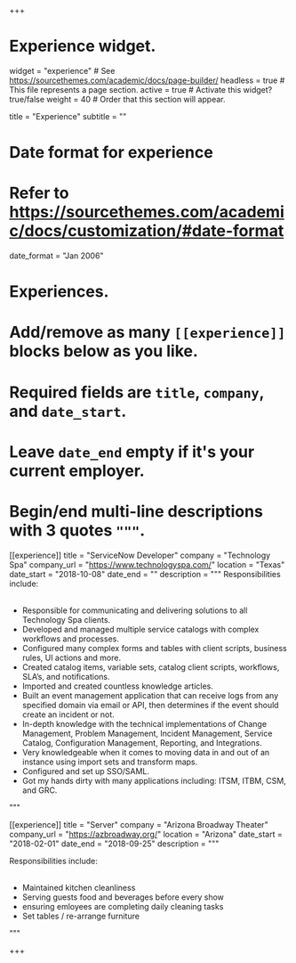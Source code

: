 +++
# Experience widget.
widget = "experience"  # See https://sourcethemes.com/academic/docs/page-builder/
headless = true  # This file represents a page section.
active = true  # Activate this widget? true/false
weight = 40  # Order that this section will appear.

title = "Experience"
subtitle = ""

# Date format for experience
#   Refer to https://sourcethemes.com/academic/docs/customization/#date-format
date_format = "Jan 2006"

# Experiences.
#   Add/remove as many `[[experience]]` blocks below as you like.
#   Required fields are `title`, `company`, and `date_start`.
#   Leave `date_end` empty if it's your current employer.
#   Begin/end multi-line descriptions with 3 quotes `"""`.
[[experience]]
  title = "ServiceNow Developer"
  company = "Technology Spa"
  company_url = "https://www.technologyspa.com/"
  location = "Texas"
  date_start = "2018-10-08"
  date_end = ""
  description = """
  Responsibilities include:  
  <br>

*    Responsible for communicating and delivering solutions to all Technology Spa clients.
*    Developed and managed multiple service catalogs with complex workflows and processes.
*    Configured many complex forms and tables with client scripts, business rules, UI actions and more.
*    Created catalog items, variable sets, catalog client scripts, workflows, SLA’s, and notifications.
*    Imported and created countless knowledge articles.
*    Built an event management application that can receive logs from any specified domain via email or API, then determines        if the event should create an incident or not.
*    In-depth knowledge with the technical implementations of Change Management, Problem Management, Incident Management,           Service Catalog, Configuration Management, Reporting, and Integrations.
*    Very knowledgeable when it comes to moving data in and out of an instance using import sets and transform maps.
*    Configured and set up SSO/SAML.
*    Got my hands dirty with many applications including: ITSM, ITBM, CSM, and GRC.
  
  """

[[experience]]
  title = "Server"
  company = "Arizona Broadway Theater"
  company_url = "https://azbroadway.org/"
  location = "Arizona"
  date_start = "2018-02-01"
  date_end = "2018-09-25"
  description = """

  Responsibilities include:  
  <br>

  * Maintained kitchen cleanliness
  * Serving guests food and beverages before every show
  * ensuring emloyees are completing daily cleaning tasks
  * Set tables / re-arrange furniture
  
  """

+++

